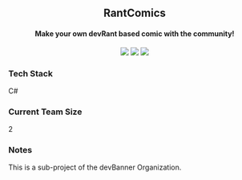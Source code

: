 <!--<p align="center"><img src="https://i.imgur.com/fHiT4OO.png"/></p> -->

<h2 align="center"><b>RantComics</b></h2>
<h4 align="center">Make your own devRant based comic with the community!</h4>
<!--<h4 align="center">https://devbanner.center</h4>-->

<p align="center">

  <img src="https://img.shields.io/github/issues/devBanner/RantComics.svg?style=for-the-badge">
  <img src="https://img.shields.io/github/issues-pr/devBanner/RantComics.svg?style=for-the-badge">
  <img src="https://img.shields.io/gitter/room/devBanner/RantComics.svg?style=for-the-badge">
  
</p>

### Tech Stack
C#

### Current Team Size
2

### Notes
This is a sub-project of the devBanner Organization.
